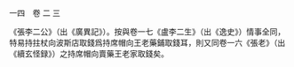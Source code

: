 一四　卷 二 三

《張李二公》（出《廣異記》）。按與卷一七《盧李二生》（出《逸史》）情事全同，特易持拄杖向波斯店取錢爲持席帽向王老藥鋪取錢耳，則又同卷一六《張老》（出《續玄怪録》）之持席帽向賣藥王老家取錢矣。
